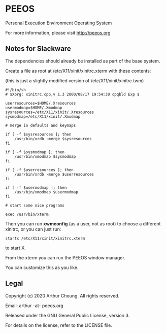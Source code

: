 # PEEOS

Personal Execution Environment Operating System

For more information, please visit http://peeos.org



## Notes for Slackware

The dependencies should already be installed as part of the base system.

Create a file as root at /etc/X11/xinit/xinitrc.xterm with these contents:

(this is just a slightly modified version of /etc/X11/xinit/xinitrc.twm)
```
#!/bin/sh
# $Xorg: xinitrc.cpp,v 1.3 2000/08/17 19:54:30 cpqbld Exp $

userresources=$HOME/.Xresources
usermodmap=$HOME/.Xmodmap
sysresources=/etc/X11/xinit/.Xresources
sysmodmap=/etc/X11/xinit/.Xmodmap

# merge in defaults and keymaps

if [ -f $sysresources ]; then
    /usr/bin/xrdb -merge $sysresources
fi

if [ -f $sysmodmap ]; then
    /usr/bin/xmodmap $sysmodmap
fi

if [ -f $userresources ]; then
    /usr/bin/xrdb -merge $userresources
fi

if [ -f $usermodmap ]; then
    /usr/bin/xmodmap $usermodmap
fi

# start some nice programs

exec /usr/bin/xterm
```

Then you can run **xwmconfig** (as a user, not as root) to choose a different
xinitrc, or you can just run:

```
startx /etc/X11/xinit/xinitrc.xterm
```

to start X.

From the xterm you can run the PEEOS window manager.

You can customize this as you like.



## Legal

Copyright (c) 2020 Arthur Choung. All rights reserved.

Email: arthur -at- peeos.org

Released under the GNU General Public License, version 3.

For details on the license, refer to the LICENSE file.

